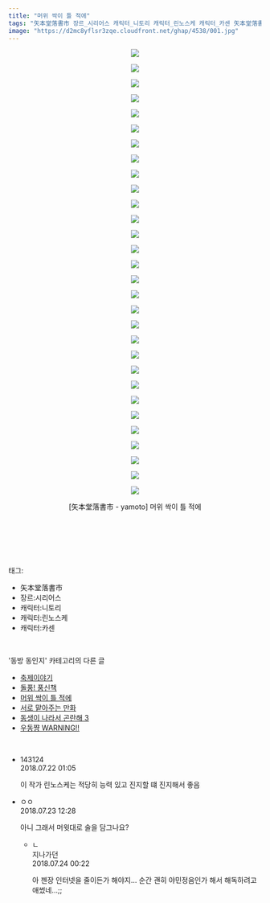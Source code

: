 ```yaml
---
title: "머위 싹이 틀 적에"
tags: "矢本堂落書市 장르_시리어스 캐릭터_니토리 캐릭터_린노스케 캐릭터_카센 矢本堂落書市_yamoto 동방_동인지"
image: "https://d2mc8yflsr3zqe.cloudfront.net/ghap/4538/001.jpg"
---
```

<div class="article">
<p style="text-align: center; clear: none; float: none;"><img src="{{ site.imgserver2 }}/ghap/4538/001.jpg"/></p>
<p style="text-align: center; clear: none; float: none;"><img src="{{ site.imgserver2 }}/ghap/4538/002.jpg"/></p>
<p style="text-align: center; clear: none; float: none;"><img src="{{ site.imgserver2 }}/ghap/4538/003.jpg"/></p>
<p style="text-align: center; clear: none; float: none;"><img src="{{ site.imgserver2 }}/ghap/4538/004.jpg"/></p>
<p style="text-align: center; clear: none; float: none;"><img src="{{ site.imgserver2 }}/ghap/4538/005.jpg"/></p>
<p style="text-align: center; clear: none; float: none;"><img src="{{ site.imgserver2 }}/ghap/4538/006.jpg"/></p>
<p style="text-align: center; clear: none; float: none;"><img src="{{ site.imgserver2 }}/ghap/4538/007.jpg"/></p>
<p style="text-align: center; clear: none; float: none;"><img src="{{ site.imgserver2 }}/ghap/4538/008.jpg"/></p>
<p style="text-align: center; clear: none; float: none;"><img src="{{ site.imgserver2 }}/ghap/4538/009.jpg"/></p>
<p style="text-align: center; clear: none; float: none;"><img src="{{ site.imgserver2 }}/ghap/4538/010.jpg"/></p>
<p style="text-align: center; clear: none; float: none;"><img src="{{ site.imgserver2 }}/ghap/4538/011.jpg"/></p>
<p style="text-align: center; clear: none; float: none;"><img src="{{ site.imgserver2 }}/ghap/4538/012.jpg"/></p>
<p style="text-align: center; clear: none; float: none;"><img src="{{ site.imgserver2 }}/ghap/4538/013.jpg"/></p>
<p style="text-align: center; clear: none; float: none;"><img src="{{ site.imgserver2 }}/ghap/4538/014.jpg"/></p>
<p style="text-align: center; clear: none; float: none;"><img src="{{ site.imgserver2 }}/ghap/4538/015.jpg"/></p>
<p style="text-align: center; clear: none; float: none;"><img src="{{ site.imgserver2 }}/ghap/4538/016.jpg"/></p>
<p style="text-align: center; clear: none; float: none;"><img src="{{ site.imgserver2 }}/ghap/4538/017.jpg"/></p>
<p style="text-align: center; clear: none; float: none;"><img src="{{ site.imgserver2 }}/ghap/4538/018.jpg"/></p>
<p style="text-align: center; clear: none; float: none;"><img src="{{ site.imgserver2 }}/ghap/4538/019.jpg"/></p>
<p style="text-align: center; clear: none; float: none;"><img src="{{ site.imgserver2 }}/ghap/4538/020.jpg"/></p>
<p style="text-align: center; clear: none; float: none;"><img src="{{ site.imgserver2 }}/ghap/4538/021.jpg"/></p>
<p style="text-align: center; clear: none; float: none;"><img src="{{ site.imgserver2 }}/ghap/4538/022.jpg"/></p>
<p style="text-align: center; clear: none; float: none;"><img src="{{ site.imgserver2 }}/ghap/4538/023.jpg"/></p>
<p style="text-align: center; clear: none; float: none;"><img src="{{ site.imgserver2 }}/ghap/4538/024.jpg"/></p>
<p style="text-align: center; clear: none; float: none;"><img src="{{ site.imgserver2 }}/ghap/4538/025.jpg"/></p>
<p style="text-align: center; clear: none; float: none;"><img src="{{ site.imgserver2 }}/ghap/4538/026.jpg"/></p>
<p style="text-align: center; clear: none; float: none;"><img src="{{ site.imgserver2 }}/ghap/4538/027.jpg"/></p>
<p style="text-align: center; clear: none; float: none;"><img src="{{ site.imgserver2 }}/ghap/4538/028.jpg"/></p>
<p style="text-align: center; clear: none; float: none;"><img src="{{ site.imgserver2 }}/ghap/4538/029.jpg"/></p>
<p style="text-align: center; clear: none; float: none;"><img src="{{ site.imgserver2 }}/ghap/4538/030.jpg"/></p>
<p style="text-align: center; clear: none; float: none;">[矢本堂落書市 - yamoto] 머위 싹이 틀 적에</p>
<p style="text-align: center; clear: none; float: none;"><br/></p>
<p><br/></p>
</div><br/>
<div class="tagTrail">
<p>태그: </p>
<ul>
<li>矢本堂落書市</li>
<li>장르:시리어스</li>
<li>캐릭터:니토리</li>
<li>캐릭터:린노스케</li>
<li>캐릭터:카센</li>
</ul>
</div><br/>
<div class="another">
<p>'동방 동인지' 카테고리의 다른 글</p>
<ul>
<li><a href="/ghap_4542">축제이야기</a></li>
<li><a href="/ghap_4541">돌풍! 풍신책</a></li>
<li><a href="/ghap_4538">머위 싹이 틀 적에</a></li>
<li><a href="/ghap_4537">서로 맡아주는 만화</a></li>
<li><a href="/ghap_4536">동생이 나라서 곤란해 3</a></li>
<li><a href="/ghap_4535">우동쨩 WARNING!!</a></li>
</ul>
</div><br/>
<div class="cb_module cb_fluid">
<div class="cb_wrt cb_profile">
<div class="comment">
<ul>
<li class="cb_thumb_off" id="comment15291454">
<div class="cb_comment_area">
<div class="cb_info_area">
<div class="cb_section">
<span class="cb_nick_name">143124</span>
</div>
<div class="cb_section">
<span class="cb_date">2018.07.22 01:05 </span>
</div>
</div>
<div class="cb_dsc_comment">
<p class="cb_dsc">
											이 작가 린노스케는 적당히 능력 있고 진지할 떄 진지해서 좋음
										</p>
</div>
</div></li>
<li class="cb_thumb_off" id="comment15292072">
<div class="cb_comment_area">
<div class="cb_info_area">
<div class="cb_section">
<span class="cb_nick_name">ㅇㅇ</span>
</div>
<div class="cb_section">
<span class="cb_date">2018.07.23 12:28 </span>
</div>
</div>
<div class="cb_dsc_comment">
<p class="cb_dsc">
											아니 그래서 머윗대로 술을 담그나요?
										</p>
</div>
<ul>
<li class="cb_thumb_off" id="comment15292508">
<span class="cb_bu_subnode">ㄴ</span>
<div class="cb_comment_area">
<div class="cb_info_area">
<div class="cb_section">
<span class="cb_nick_name">지나가던</span>
</div>
<div class="cb_section">
<span class="cb_date">2018.07.24 00:22 </span>
</div>
</div>
<div class="cb_dsc_comment">
<p class="cb_dsc">
																아 젠장 인터넷을 줄이든가 해야지... 순간 괜히 야민정음인가 해서 해독하려고 애썼네...;;
															</p>
</div>
</div>
</li>
</ul>
</div></li>
</ul>
</div>
</div><!-- commentList close -->
</div><br/>

